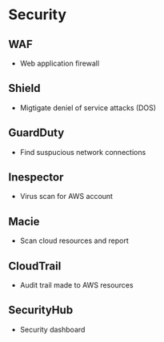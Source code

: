 # Security

## WAF
* Web application firewall

## Shield
* Migtigate deniel of service attacks (DOS)

## GuardDuty
* Find suspucious network connections

## Inespector
* Virus scan for AWS account

## Macie
* Scan cloud resources and report 

## CloudTrail
* Audit trail made to AWS resources

## SecurityHub
* Security dashboard
